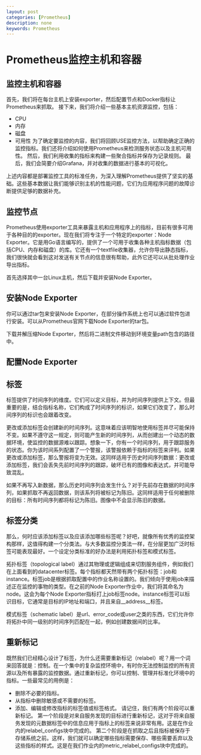 ```yaml
---
layout: post
categories: [Prometheus]
description: none
keywords: Prometheus
---
```

# Prometheus监控主机和容器

## 监控主机和容器
首先，我们将在每台主机上安装exporter，然后配置节点和Docker指标让Prometheus来抓取。 接下来，我们将介绍一些基本主机资源监控，包括：
- CPU
- 内存
- 磁盘
- 可用性
为了确定要监控的内容，我们将回顾USE监控方法，以帮助确定正确的监控指标。我们还将介绍如何使用Prometheus来检测服务状态以及主机可用性。 然后，我们利用收集的指标来构建一些聚合指标并保存为记录规则。
最后，我们会简要介绍Grafana，并对收集的数据进行基本的可视化。

上述内容都是部署监控工具的标准任务，为深入理解Prometheus提供了坚实的基础。这些基本数据让我们能够识别主机的性能问题，它们为应用程序问题的故障诊断提供足够的数据补充。

## 监控节点
Prometheus使用exporter工具来暴露主机和应用程序上的指标，目前有很多可用于各种目的的exporter。现在我们将专注于一个特定的exporter：Node Exporter。它是用Go语言编写的，提供了一个可用于收集各种主机指标数据（包括CPU、内存和磁盘）的库。它还有一个textfile收集器，允许你导出静态指标，我们很快就会看到这对发送有关节点的信息很有帮助，此外它还可以从批处理作业导出指标。

首先选择其中一台Linux主机，然后下载并安装Node Exporter。

## 安装Node Exporter
你可以通过tar包来安装Node Exporter，在部分操作系统上也可以通过软件包进行安装。可以从Prometheus官网下载Node Exporter的tar包。

下载并解压缩Node Exporter，然后将二进制文件移动到环境变量path包含的路径中。

## 配置Node Exporter


## 标签
标签提供了时间序列的维度。它们可以定义目标，并为时间序列提供上下文。但最重要的是，结合指标名称，它们构成了时间序列的标识，如果它们改变了，那么时间序列的标识也会跟着改变。

更改或添加标签会创建新的时间序列。这意味着应该明智地使用标签并尽可能保持不变。如果不遵守这一规定，则可能产生新的时间序列，从而创建出一个动态的数据环境，使监控的数据源难以跟踪。想象一下，你有一个时间序列，用于跟踪服务的状态。你为该时间系列配置了一个警报，该警报依赖于指标的标签来评判。如果更改或添加标签，那么警报将变为无效。这同样适用于历史时间序列数据：更改或添加标签，我们会丢失先前时间序列的跟踪，破坏已有的图像和表达式，并可能导致混乱。

如果不再写入新数据，那么历史时间序列会发生什么？对于先前存在数据的时间序列，如果抓取不再返回数据，则该系列将被标记为陈旧。这同样适用于任何被删除的目标：所有时间序列都将标记为陈旧。图像中不会显示陈旧的数据。

## 标签分类
那么，何时应该添加标签以及应该添加哪些标签呢？好吧，就像所有优秀的监控架构那样，这值得构建一个分类法。与大多数监控分类法一样，在分层更加广泛时标签可能表现最好。一个设定分类标准的好办法是利用拓扑标签和模式标签。

拓扑标签（topological label）通过其物理或逻辑组成来切割服务组件，例如我们在上面看到的datacenter标签。每个指标都天然带有两个拓扑标签：job和instance。标签job是根据抓取配置中的作业名称设置的。我们倾向于使用job来描述正在监控的事物的类型。在之前的Node Exporter作业中，我们将其命名为node。这会为每个Node Exporter指标打上job标签node。instance标签可以标识目标，它通常是目标的IP地址和端口，并且来自__address__标签。

模式标签（schematic label）是url、error_code或user之类的东西，它们允许你将拓扑中同一级别的时间序列匹配在一起，例如创建数据间的比率。

## 重新标记
既然我们已经精心设计了标签，为什么还需要重新标记（relabel）呢？用一个词来回答就是：控制。在一个集中的复杂监控环境中，有时你无法控制监控的所有资源以及所有暴露的监控数据。通过重新标记，你可以控制、管理并标准化环境中的指标。一些最常见的用例是：
- 删除不必要的指标。
- 从指标中删除敏感或不需要的标签。
- 添加、编辑或修改指标的标签值或标签格式。
请记住，我们有两个阶段可以重新标记。
第一个阶段是对来自服务发现的目标进行重新标记，这对于将来自服务发现的元数据标签中的信息应用于指标上的标签来说非常有用。这是在作业内的relabel_configs块中完成的。
第二个阶段是在抓取之后且指标被保存于存储系统之前。这样，我们就可以确定哪些指标需要保存、哪些需要丢弃以及这些指标的样式。这是在我们作业内的metric_relabel_configs块中完成的。
